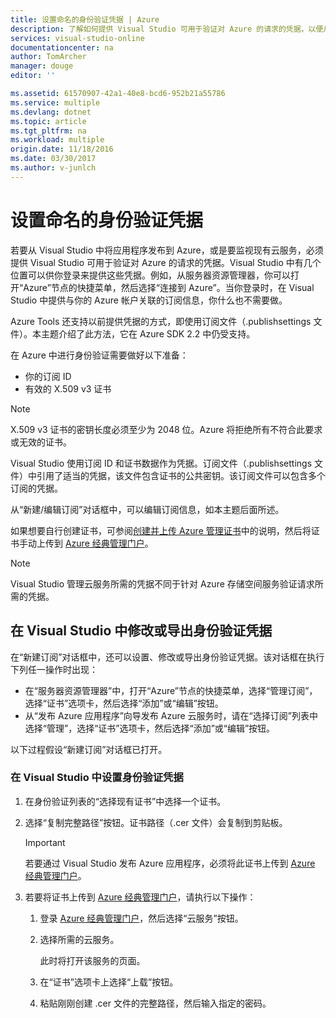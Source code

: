 ```yaml
---
title: 设置命名的身份验证凭据 | Azure
description: 了解如何提供 Visual Studio 可用于验证对 Azure 的请求的凭据，以便从 Visual Studio 将应用程序发布到 Azure 或者监视现有云服务。
services: visual-studio-online
documentationcenter: na
author: TomArcher
manager: douge
editor: ''

ms.assetid: 61570907-42a1-40e8-bcd6-952b21a55786
ms.service: multiple
ms.devlang: dotnet
ms.topic: article
ms.tgt_pltfrm: na
ms.workload: multiple
origin.date: 11/18/2016
ms.date: 03/30/2017
ms.author: v-junlch
---
```


# 设置命名的身份验证凭据
若要从 Visual Studio 中将应用程序发布到 Azure，或是要监视现有云服务，必须提供 Visual Studio 可用于验证对 Azure 的请求的凭据。Visual Studio 中有几个位置可以供你登录来提供这些凭据。例如，从服务器资源管理器，你可以打开“Azure”节点的快捷菜单，然后选择“连接到 Azure”。当你登录时，在 Visual Studio 中提供与你的 Azure 帐户关联的订阅信息，你什么也不需要做。

Azure Tools 还支持以前提供凭据的方式，即使用订阅文件（.publishsettings 文件）。本主题介绍了此方法，它在 Azure SDK 2.2 中仍受支持。

在 Azure 中进行身份验证需要做好以下准备：

- 你的订阅 ID
- 有效的 X.509 v3 证书

> [!NOTE]
X.509 v3 证书的密钥长度必须至少为 2048 位。Azure 将拒绝所有不符合此要求或无效的证书。
>
>

Visual Studio 使用订阅 ID 和证书数据作为凭据。订阅文件（.publishsettings 文件）中引用了适当的凭据，该文件包含证书的公共密钥。该订阅文件可以包含多个订阅的凭据。

从“新建/编辑订阅”对话框中，可以编辑订阅信息，如本主题后面所述。

如果想要自行创建证书，可参阅[创建并上传 Azure 管理证书](./cloud-services/cloud-services-certs-create.md)中的说明，然后将证书手动上传到 [Azure 经典管理门户](https://manage.windowsazure.cn)。

> [!NOTE]
Visual Studio 管理云服务所需的凭据不同于针对 Azure 存储空间服务验证请求所需的凭据。
>
>

## 在 Visual Studio 中修改或导出身份验证凭据
在“新建订阅”对话框中，还可以设置、修改或导出身份验证凭据。该对话框在执行下列任一操作时出现：

- 在“服务器资源管理器”中，打开“Azure”节点的快捷菜单，选择“管理订阅”，选择“证书”选项卡，然后选择“添加”或“编辑”按钮。
- 从“发布 Azure 应用程序”向导发布 Azure 云服务时，请在“选择订阅”列表中选择“管理”，选择“证书”选项卡，然后选择“添加”或“编辑”按钮。

以下过程假设“新建订阅”对话框已打开。

### 在 Visual Studio 中设置身份验证凭据
1. 在身份验证列表的“选择现有证书”中选择一个证书。
2. 选择“复制完整路径”按钮。证书路径（.cer 文件）会复制到剪贴板。

    > [!IMPORTANT]
    若要通过 Visual Studio 发布 Azure 应用程序，必须将此证书上传到 [Azure 经典管理门户](https://manage.windowsazure.cn)。
    >
    >
3. 若要将证书上传到 [Azure 经典管理门户](https://manage.windowsazure.cn)，请执行以下操作：

   1. 登录 [Azure 经典管理门户](https://manage.windowsazure.cn)，然后选择“云服务”按钮。
   2. 选择所需的云服务。

        此时将打开该服务的页面。
   3. 在“证书”选项卡上选择“上载”按钮。
   4. 粘贴刚刚创建 .cer 文件的完整路径，然后输入指定的密码。

<!---HONumber=Mooncake_0320_2017-->
<!-- Update_Description: wording update -->